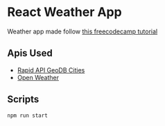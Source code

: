 # React Weather App
Weather app made follow [this freecodecamp tutorial](https://www.freecodecamp.org/news/use-react-and-apis-to-build-a-weather-app/)
## Apis Used
- [Rapid API GeoDB Cities](https://rapidapi.com/wirefreethought/api/geodb-cities/)
- [Open Weather](https://openweathermap.org/)

## Scripts
`npm run start`